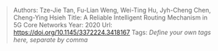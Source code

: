 > Authors: Tze-Jie Tan, Fu-Lian Weng, Wei-Ting Hu, Jyh-Cheng Chen, Cheng-Ying Hsieh
> Title: A Reliable Intelligent Routing Mechanism in 5G Core Networks
> Year: 2020
> Url: https://doi.org/10.1145/3372224.3418167
> Tags: *Define your own tags here, separate by comma*